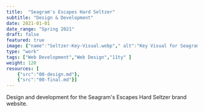 ```yaml
---
title:  "Seagram's Escapes Hard Seltzer"
subtitle: "Design & Development"
date: 2021-01-01
date_range: "Spring 2021"
draft: false
featured: true
image: {"name":"Seltzer-Key-Visual.webp"," alt":"Key Visual for Seagram's Escapes Hard Seltzer"}
type: "work"
tags: ["Web Development","Web Design","11ty" ]
weight: 120
resources: [
    {"src":"00-design.md"},
    {"src":"00-final.md"}]
---
```

Design and development for the Seagram's Escapes Hard Seltzer brand website. 